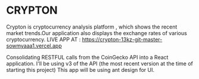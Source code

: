 # CRYPTON
Crypton is cryptocurrency analysis platform , which shows the recent market trends.Our application also displays the exchange rates of various cryptocurrency.
LIVE APP AT : https://crypton-13kz-git-master-sowmyaaa1.vercel.app

Consolidating RESTFUL calls from the CoinGecko API into a React application. I'll be using v3 of the API (the most recent version at the time of starting this project) This app will be using ant design for UI. 

